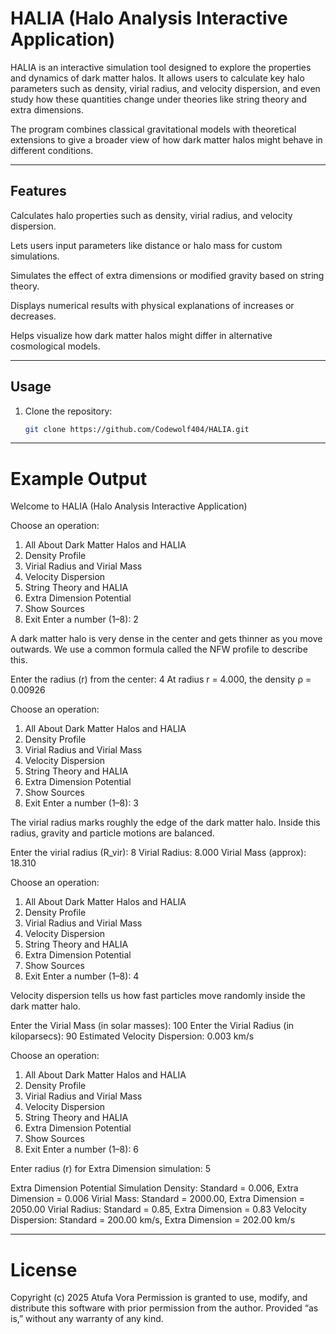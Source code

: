 # HALIA (Halo Analysis Interactive Application)

HALIA is an interactive simulation tool designed to explore the properties and dynamics of dark matter halos.
It allows users to calculate key halo parameters such as density, virial radius, and velocity dispersion, and even study how these quantities change under theories like string theory and extra dimensions.

The program combines classical gravitational models with theoretical extensions to give a broader view of how dark matter halos might behave in different conditions.

---

## Features

Calculates halo properties such as density, virial radius, and velocity dispersion.

Lets users input parameters like distance or halo mass for custom simulations.

Simulates the effect of extra dimensions or modified gravity based on string theory.

Displays numerical results with physical explanations of increases or decreases.

Helps visualize how dark matter halos might differ in alternative cosmological models.

---
## Usage
1. Clone the repository:
   ```bash
   git clone https://github.com/Codewolf404/HALIA.git

---
# Example Output 
Welcome to HALIA (Halo Analysis Interactive Application)

Choose an operation:
1. All About Dark Matter Halos and HALIA
2. Density Profile
3. Virial Radius and Virial Mass
4. Velocity Dispersion
5. String Theory and HALIA
6. Extra Dimension Potential
7. Show Sources
8. Exit
Enter a number (1–8): 2

A dark matter halo is very dense in the center and gets thinner as you move outwards.
We use a common formula called the NFW profile to describe this.

Enter the radius (r) from the center: 4
At radius r = 4.000, the density ρ = 0.00926


Choose an operation:
1. All About Dark Matter Halos and HALIA
2. Density Profile
3. Virial Radius and Virial Mass
4. Velocity Dispersion
5. String Theory and HALIA
6. Extra Dimension Potential
7. Show Sources
8. Exit
Enter a number (1–8): 3

The virial radius marks roughly the edge of the dark matter halo.
Inside this radius, gravity and particle motions are balanced.

Enter the virial radius (R_vir): 8
Virial Radius: 8.000
Virial Mass (approx): 18.310


Choose an operation:
1. All About Dark Matter Halos and HALIA
2. Density Profile
3. Virial Radius and Virial Mass
4. Velocity Dispersion
5. String Theory and HALIA
6. Extra Dimension Potential
7. Show Sources
8. Exit
Enter a number (1–8): 4

Velocity dispersion tells us how fast particles move randomly inside the dark matter halo.

Enter the Virial Mass (in solar masses): 100
Enter the Virial Radius (in kiloparsecs): 90
Estimated Velocity Dispersion: 0.003 km/s


Choose an operation:
1. All About Dark Matter Halos and HALIA
2. Density Profile
3. Virial Radius and Virial Mass
4. Velocity Dispersion
5. String Theory and HALIA
6. Extra Dimension Potential
7. Show Sources
8. Exit
Enter a number (1–8): 6

Enter radius (r) for Extra Dimension simulation: 5

Extra Dimension Potential Simulation
Density: Standard = 0.006, Extra Dimension = 0.006
Virial Mass: Standard = 2000.00, Extra Dimension = 2050.00
Virial Radius: Standard = 0.85, Extra Dimension = 0.83
Velocity Dispersion: Standard = 200.00 km/s, Extra Dimension = 202.00 km/s

---

# License

Copyright (c) 2025 Atufa Vora
Permission is granted to use, modify, and distribute this software with prior permission from the author.
Provided “as is,” without any warranty of any kind.